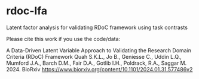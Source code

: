 # rdoc-lfa
Latent factor analysis for validating RDoC framework using task contrasts

Please cite this work if you use the code/data:

A Data-Driven Latent Variable Approach to Validating the Research Domain Criteria (RDoC) Framework
Quah S.K.L., Jo B., Geniesse C., Uddin L.Q., Mumford J.A., Barch D.M., Fair D.A., Gotlib I.H., Poldrack, R.A., Saggar M. 2024. BioRxiv
https://www.biorxiv.org/content/10.1101/2024.01.31.577486v2
